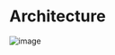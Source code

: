 # Architecture

![image](https://github.com/Spaice-Jump/Documentation/assets/71439724/ad96e54b-63ab-46fd-85fb-31ed40df8b97)

